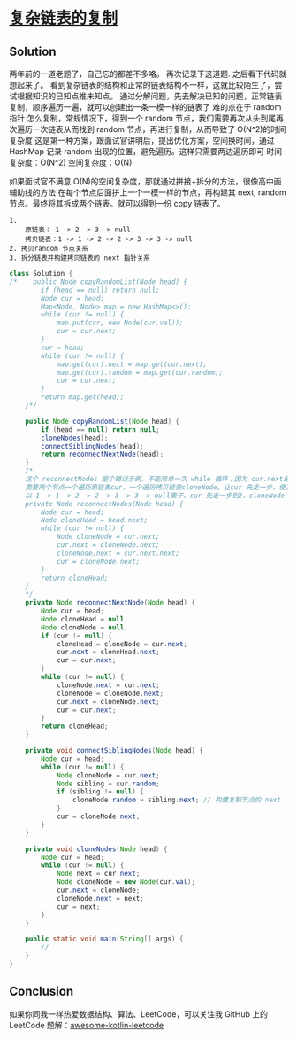 # [复杂链表的复制][title]

## Solution
两年前的一道老题了，自己忘的都差不多咯。
再次记录下这道题. 之后看下代码就想起来了。
看到复杂链表的结构和正常的链表结构不一样，这就比较陌生了，尝试根据知识的已知点推未知点。
通过分解问题，先去解决已知的问题，正常链表复制，顺序遍历一遍，就可以创建出一条一模一样的链表了
难的点在于 random 指针 怎么复制，常规情况下，得到一个 random 节点，我们需要再次从头到尾再次遍历一次链表从而找到 random 节点，再进行复制，从而导致了 O(N^2)的时间复杂度
这是第一种方案，跟面试官讲明后，提出优化方案，空间换时间，通过 HashMap 记录 random 出现的位置，避免遍历。这样只需要两边遍历即可
时间复杂度：O(N^2)
空间复杂度：O(N)

如果面试官不满意 O(N)的空间复杂度，那就通过拼接+拆分的方法，很像高中画辅助线的方法
在每个节点后面拼上一个一模一样的节点，再构建其 next, random 节点。最终将其拆成两个链表。就可以得到一份 copy 链表了。
```
1. 
    原链表： 1 -> 2 -> 3 -> null
    拷贝链表：1 -> 1 -> 2 -> 2 -> 3 -> 3 -> null
2. 拷贝random 节点关系
3. 拆分链表并构建拷贝链表的 next 指针关系
```
 
```java
class Solution {
/*    public Node copyRandomList(Node head) {
        if (head == null) return null;
        Node cur = head;
        Map<Node, Node> map = new HashMap<>();
        while (cur != null) {
            map.put(cur, new Node(cur.val));
            cur = cur.next;
        }
        cur = head;
        while (cur != null) {
            map.get(cur).next = map.get(cur.next);
            map.get(cur).random = map.get(cur.random);
            cur = cur.next;
        }
        return map.get(head);
    }*/

    public Node copyRandomList(Node head) {
        if (head == null) return null;
        cloneNodes(head);
        connectSiblingNodes(head);
        return reconnectNextNode(head);
    }
    /*
    这个 reconnectNodes 是个错误示例，不能简单一次 while 循环；因为 cur.next是可能为空的. cur.next.next 可能导致 NPE.
    需要两个节点一个遍历原链表cur，一个遍历拷贝链表cloneNode。让cur 先走一步，使其位于 cloneNode 的后一个节点，避免 NPE.
    以 1 -> 1 -> 2 -> 2 -> 3 -> 3 -> null栗子，cur 先走一步到2，cloneNode 在第二个 1 节点的位置，然后 cur，cloneNode 每次走两步，完成 next 操作.这样也不会 NPE了
    private Node reconnectNodes(Node head) {
        Node cur = head;
        Node cloneHead = head.next;
        while (cur != null) {
            Node cloneNode = cur.next;
            cur.next = cloneNode.next;
            cloneNode.next = cur.next.next;
            cur = cloneNode.next;
        }
        return cloneHead;
    }
    */
    private Node reconnectNextNode(Node head) {
        Node cur = head;
        Node cloneHead = null;
        Node cloneNode = null;
        if (cur != null) {
            cloneHead = cloneNode = cur.next;
            cur.next = cloneHead.next;
            cur = cur.next;
        }
        while (cur != null) {
            cloneNode.next = cur.next;
            cloneNode = cloneNode.next;
            cur.next = cloneNode.next;
            cur = cur.next;
        }
        return cloneHead;
    }

    private void connectSiblingNodes(Node head) {
        Node cur = head;
        while (cur != null) {
            Node cloneNode = cur.next;
            Node sibling = cur.random;
            if (sibling != null) {
                cloneNode.random = sibling.next; // 构建复制节点的 next
            }
            cur = cloneNode.next;
        }
    }

    private void cloneNodes(Node head) {
        Node cur = head;
        while (cur != null) {
            Node next = cur.next;
            Node cloneNode = new Node(cur.val);
            cur.next = cloneNode;
            cloneNode.next = next;
            cur = next;
        }
    }

    public static void main(String[] args) {
        //
    }
}
```

## Conclusion
如果你同我一样热爱数据结构、算法、LeetCode，可以关注我 GitHub 上的 LeetCode 题解：[awesome-kotlin-leetcode][akl]



[title]: https://leetcode-cn.com/problems/copy-list-with-random-pointer/
[akl]: https://github.com/NightXlt/awesome-kotlin-leetcode
